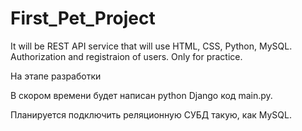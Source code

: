 # First_Pet_Project
It will be REST API service that will use HTML, CSS, Python, MySQL. Authorization and registraion of users. Only for practice. 

На этапе разработки

В скором времени будет написан python Django код main.py.

Планируется подключить реляционную СУБД такую, как MySQL.
